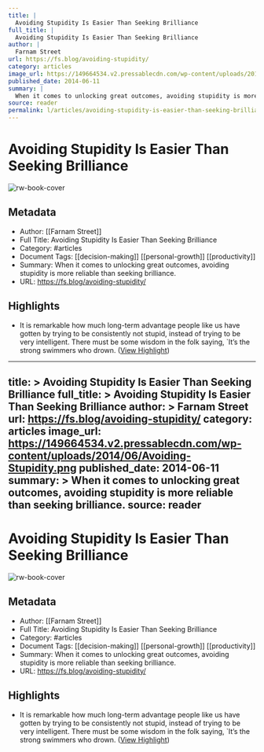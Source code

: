 ```yaml
---
title: |
  Avoiding Stupidity Is Easier Than Seeking Brilliance
full_title: |
  Avoiding Stupidity Is Easier Than Seeking Brilliance
author: |
  Farnam Street
url: https://fs.blog/avoiding-stupidity/
category: articles
image_url: https://149664534.v2.pressablecdn.com/wp-content/uploads/2014/06/Avoiding-Stupidity.png
published_date: 2014-06-11
summary: |
  When it comes to unlocking great outcomes, avoiding stupidity is more reliable than seeking brilliance.
source: reader
permalink: l/articles/avoiding-stupidity-is-easier-than-seeking-brilliance
---
```

# Avoiding Stupidity Is Easier Than Seeking Brilliance

![rw-book-cover](https://149664534.v2.pressablecdn.com/wp-content/uploads/2014/06/Avoiding-Stupidity.png)

## Metadata
- Author: [[Farnam Street]]
- Full Title: Avoiding Stupidity Is Easier Than Seeking Brilliance
- Category: #articles
- Document Tags: [[decision-making]] [[personal-growth]] [[productivity]] 
- Summary: When it comes to unlocking great outcomes, avoiding stupidity is more reliable than seeking brilliance.
- URL: https://fs.blog/avoiding-stupidity/

## Highlights
- It is remarkable how much long-term advantage people like us have gotten by trying to be consistently not stupid, instead of trying to be very intelligent. There must be some wisdom in the folk saying, `It’s the strong swimmers who drown. ([View Highlight](https://read.readwise.io/read/01hj9tb5snn7vf0v3fyzj3vzge))


---
title: >
  Avoiding Stupidity Is Easier Than Seeking Brilliance
full_title: >
  Avoiding Stupidity Is Easier Than Seeking Brilliance
author: >
  Farnam Street
url: https://fs.blog/avoiding-stupidity/
category: articles
image_url: https://149664534.v2.pressablecdn.com/wp-content/uploads/2014/06/Avoiding-Stupidity.png
published_date: 2014-06-11
summary: >
  When it comes to unlocking great outcomes, avoiding stupidity is more reliable than seeking brilliance.
source: reader
---
# Avoiding Stupidity Is Easier Than Seeking Brilliance

![rw-book-cover](https://149664534.v2.pressablecdn.com/wp-content/uploads/2014/06/Avoiding-Stupidity.png)

## Metadata
- Author: [[Farnam Street]]
- Full Title: Avoiding Stupidity Is Easier Than Seeking Brilliance
- Category: #articles
- Document Tags: [[decision-making]] [[personal-growth]] [[productivity]] 
- Summary: When it comes to unlocking great outcomes, avoiding stupidity is more reliable than seeking brilliance.
- URL: https://fs.blog/avoiding-stupidity/

## Highlights
- It is remarkable how much long-term advantage people like us have gotten by trying to be consistently not stupid, instead of trying to be very intelligent. There must be some wisdom in the folk saying, `It’s the strong swimmers who drown. ([View Highlight](https://read.readwise.io/read/01hj9tb5snn7vf0v3fyzj3vzge))


